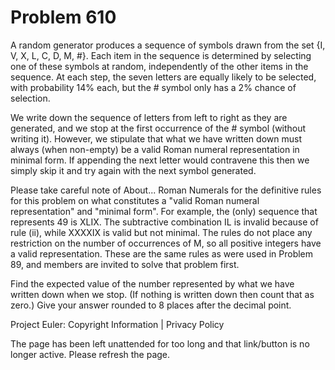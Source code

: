 #   Problem 610

   A random generator produces a sequence of symbols drawn from the set {I,
   V, X, L, C, D, M, #}. Each item in the sequence is determined by selecting
   one of these symbols at random, independently of the other items in the
   sequence. At each step, the seven letters are equally likely to be
   selected, with probability 14% each, but the # symbol only has a 2% chance
   of selection.

   We write down the sequence of letters from left to right as they are
   generated, and we stop at the first occurrence of the # symbol (without
   writing it). However, we stipulate that what we have written down must
   always (when non-empty) be a valid Roman numeral representation in minimal
   form. If appending the next letter would contravene this then we simply
   skip it and try again with the next symbol generated.

   Please take careful note of About... Roman Numerals for the definitive
   rules for this problem on what constitutes a "valid Roman numeral
   representation" and "minimal form". For example, the (only) sequence that
   represents 49 is XLIX. The subtractive combination IL is invalid because
   of rule (ii), while XXXXIX is valid but not minimal. The rules do not
   place any restriction on the number of occurrences of M, so all positive
   integers have a valid representation. These are the same rules as were
   used in Problem 89, and members are invited to solve that problem first.

   Find the expected value of the number represented by what we have written
   down when we stop. (If nothing is written down then count that as zero.)
   Give your answer rounded to 8 places after the decimal point.

   Project Euler: Copyright Information | Privacy Policy

   The page has been left unattended for too long and that link/button is no
   longer active. Please refresh the page.
